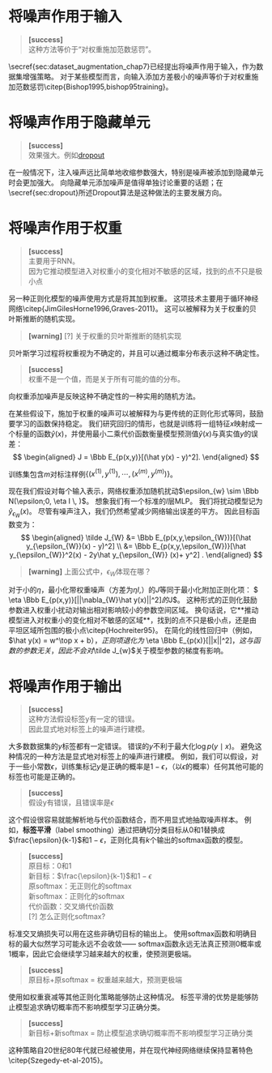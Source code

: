  






# 将噪声作用于输入 

> **[success]**  
这种方法等价于“对权重施加范数惩罚”。  

\secref{sec:dataset_augmentation_chap7}已经提出将噪声作用于输入，作为数据集增强策略。
对于某些模型而言，向输入添加方差极小的噪声等价于对权重施加范数惩罚\citep{Bishop1995,bishop95training}。  

# 将噪声作用于隐藏单元  

> **[success]**  
效果强大。例如[dropout](https://windmissing.github.io/Bible-DeepLearning/Chapter7/12Dropout.html)  

在一般情况下，注入噪声远比简单地收缩参数强大，特别是噪声被添加到隐藏单元时会更加强大。
向隐藏单元添加噪声是值得单独讨论重要的话题；在\secref{sec:dropout}所述Dropout算法是这种做法的主要发展方向。

# 将噪声作用于权重  

> **[success]**  
主要用于RNN。  
因为它推动模型进入对权重小的变化相对不敏感的区域，找到的点不只是极小点  

另一种正则化模型的噪声使用方式是将其加到权重。
这项技术主要用于循环神经网络\citep{JimGilesHorne1996,Graves-2011}。
这可以被解释为关于权重的贝叶斯推断的随机实现。  
> **[warning]** [?] 关于权重的贝叶斯推断的随机实现  

贝叶斯学习过程将权重视为不确定的，并且可以通过概率分布表示这种不确定性。  
> **[success]**  
权重不是一个值，而是关于所有可能的值的分布。  

向权重添加噪声是反映这种不确定性的一种实用的随机方法。

在某些假设下，施加于权重的噪声可以被解释为与更传统的正则化形式等同，鼓励要学习的函数保持稳定。
我们研究回归的情形，也就是训练将一组特征$x$映射成一个标量的函数$\hat y(x)$，并使用最小二乘代价函数衡量模型预测值$\hat y(x)$与真实值$y$的误差：  
$$
\begin{aligned}
 J = \Bbb E_{p(x,y)}[(\hat y(x) - y)^2].
\end{aligned}
$$

训练集包含$m$对标注样例$\{(x^{(1)}, y^{(1)}),\cdots,(x^{(m)}, y^{(m)})\}$。

现在我们假设对每个输入表示，网络权重添加随机扰动$\epsilon_{w} \sim \Bbb N(\epsilon;0, \eta I \, )$。
想象我们有一个标准的$l$层MLP。
我们将扰动模型记为$\hat y_{\epsilon_{W}} (x)$。
尽管有噪声注入，我们仍然希望减少网络输出误差的平方。
因此目标函数变为：  
$$
\begin{aligned}
 \tilde J_{W} &= \Bbb E_{p(x,y,\epsilon_{W})}[(\hat y_{\epsilon_{W}}(x) - y)^2] \\
   &=  \Bbb E_{p(x,y,\epsilon_{W})}[\hat y_{\epsilon_{W}}^2(x) -  2y\hat y_{\epsilon_{W}}
   (x)+ y^2] .
\end{aligned}
$$

> **[warning]** 上面公式中，${\epsilon_{W}}$体现在哪？  

对于小的$\eta$，最小化带权重噪声（方差为$\eta I$\,）的$J$等同于最小化附加正则化项：
$ \eta \Bbb E_{p(x,y)}[||\nabla_{W}\hat y(x)||^2]$的$J$。
这种形式的正则化鼓励参数进入权重小扰动对输出相对影响较小的参数空间区域。
换句话说，它**推动模型进入对权重小的变化相对不敏感的区域**，找到的点不只是极小点，还是由平坦区域所包围的极小点\citep{Hochreiter95}。
在简化的线性回归中（例如，$\hat y(x) = w^\top x + b$），正则项退化为$ \eta \Bbb E_{p(x)}[||x||^2]$，这与函数的参数无关，因此不会对$\tilde J_{w}$关于模型参数的梯度有影响。

# 将噪声作用于输出  

> **[success]**  
这种方法假设标签y有一定的错误。  
因此显式地对标签上的噪声进行建模。  

大多数数据集的$y$标签都有一定错误。
错误的$y$不利于最大化$\log p(y \mid x)$。
避免这种情况的一种方法是显式地对标签上的噪声进行建模。
例如，我们可以假设，对于一些小常数$\epsilon$，训练集标记$y$是正确的概率是$1-\epsilon$，（以$\epsilon$的概率）任何其他可能的标签也可能是正确的。  
> **[success]**  
假设y有错误，且错误率是$\epsilon$  

这个假设很容易就能解析地与代价函数结合，而不用显式地抽取噪声样本。
例如，**标签平滑**（label smoothing）通过把确切分类目标从0和1替换成$\frac{\epsilon}{k-1}$和$1-\epsilon$，正则化具有$k$个输出的softmax函数的模型。  
> **[success]**  
原目标：0和1  
新目标：$\frac{\epsilon}{k-1}$和$1-\epsilon$  
原softmax：无正则化的softmax  
新softmax：正则化的softmax  
代价函数：交叉熵代价函数  
[?] 怎么正则化softmax?  

标准交叉熵损失可以用在这些非确切目标的输出上。
使用softmax函数和明确目标的最大似然学习可能永远不会收敛——
softmax函数永远无法真正预测0概率或1概率，因此它会继续学习越来越大的权重，使预测更极端。  
> **[success]**  
原目标+原softmax = 权重越来越大，预测更极端  

使用如权重衰减等其他正则化策略能够防止这种情况。
标签平滑的优势是能够防止模型追求确切概率而不影响模型学习正确分类。  
> **[success]**  
新目标+新softmax = 防止模型追求确切概率而不影响模型学习正确分类  

这种策略自20世纪80年代就已经被使用，并在现代神经网络继续保持显著特色\citep{Szegedy-et-al-2015}。
